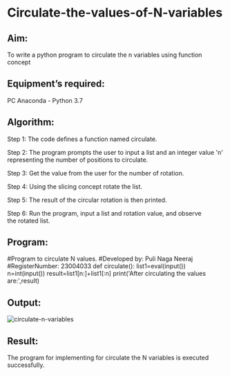 # Circulate-the-values-of-N-variables
## Aim:
To write a python program to circulate the n variables using function concept
## Equipment’s required:
PC
Anaconda - Python 3.7
## Algorithm: 
Step 1:
The code defines a function named circulate.

Step 2:
The program prompts the user to input a list and an integer value 'n' representing the number of positions to circulate.

Step 3:
Get the value from the user for the number of rotation.

Step 4:
Using the slicing concept rotate the list.

Step 5:
The result of the circular rotation is then printed.

Step 6:
Run the program, input a list and rotation value, and observe the rotated list.


## Program:

#Program to circulate N values.
#Developed by: Puli Naga Neeraj
#RegisterNumber: 23004033
def circulate():
    list1=eval(input())
    n=int(input())
    result=list1[n:]+list1[:n]
    print('After circulating the values are:',result)
        
## Output:
![circulate-n-variables](https://github.com/PuliNagaNeeraj/Circulate-the-values-of-N-variables/assets/138849173/0b8de802-9c48-47c4-986b-aa7cbb30b812)

        
## Result:
The program for implementing for circulate the N variables is executed successfully.
